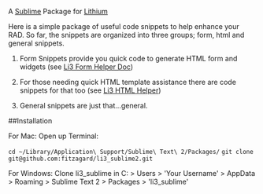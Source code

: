 A [Sublime](http://www.sublimetext.com/) Package for [Lithium](http://lithify.me)

Here is a simple package of useful code snippets to help enhance your RAD. So far, the snippets are organized into three groups; form, html and general snippets.

1. Form Snippets provide you quick code to generate HTML form and widgets (see [Li3 Form Helper Doc](http://lithify.me/docs/lithium/template/helper/Form))

2. For those needing quick HTML template assistance there are code snippets for that too (see [Li3 HTML Helper](http://lithify.me/docs/lithium/template/helper/Html))

3. General snippets are just that...general.

##Installation

For Mac:
Open up Terminal:

`cd ~/Library/Application\ Support/Sublime\ Text\ 2/Packages/`
`git clone git@github.com:fitzagard/li3_sublime2.git`

For Windows:
Clone li3_sublime in C: > Users > 'Your Username' > AppData > Roaming > Sublime Text 2 > Packages > 'li3_sublime'